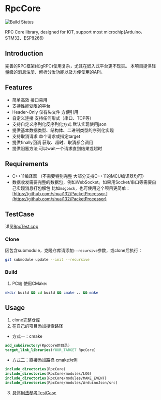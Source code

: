 # RpcCore

[![Build Status](https://github.com/shuai132/RpcCore/workflows/build/badge.svg)](https://github.com/shuai132/RpcCore/actions?workflow=build)

RPC Core library, designed for IOT, support most microchip(Arduino、STM32、ESP8266)

## Introduction
完善的RPC框架(如gRPC)使用复杂，尤其在嵌入式平台更不现实。
本项目提供轻量级的消息注册、解析分发功能以及方便使用的API。

## Features
* 简单高效 接口易用
* 支持性能受限的平台
* Header-Only 仅有头文件 方便引用
* 自定义连接 支持任何形式（串口、TCP等）
* 支持自定义序列化反序列化方式 默认实现使用json
* 提供基本数据类型、结构体、二进制类型的序列化实现
* 支持取消请求 单个请求或指定target
* 提供finally回调 获取、超时、取消都会调用
* 提供阻塞方法 可以wait一个请求直到结果或超时

## Requirements
* C++11编译器 （不需要特别完整 大部分支持C++11的MCU编译器均可）
* 数据收发需要完整的数据包，例如WebSocket。如果用Socket/串口等需要自己实现消息打包解包
比如`msgpack`，也可使用这个项目更简单：[https://github.com/shuai132/PacketProcessor.](https://github.com/shuai132/PacketProcessor)

## TestCase
详见[RpcTest.cpp](test/RpcTest.cpp)

### Clone
因包含submodule，克隆仓库请添加`--recursive`参数，或clone后执行：
```bash
git submodule update --init --recursive
```

### Build
1. PC端
使用CMake:
```bash
mkdir build && cd build && cmake .. && make
```

## Usage
1. clone完整仓库
2. 在自己的项目添加搜索路径
* 方式一：cmake
```cmake
add_subdirectory(RpcCore的目录)
target_link_libraries(YOUR_TARGET RpcCore)
```
* 方式二：直接添加路径 cmake为例
```cmake
include_directories(RpcCore)
include_directories(RpcCore/modules/LOG)
include_directories(RpcCore/modules/MAKE_EVENT)
include_directories(RpcCore/modules/ArduinoJson/src)
```
3. [具体用法参考TestCase](#TestCase)
